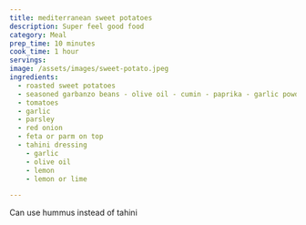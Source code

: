 ```yaml
---
title: mediterranean sweet potatoes
description: Super feel good food
category: Meal
prep_time: 10 minutes
cook_time: 1 hour
servings:
image: /assets/images/sweet-potato.jpeg
ingredients:
  - roasted sweet potatoes
  - seasoned garbanzo beans - olive oil - cumin - paprika - garlic powder
  - tomatoes
  - garlic
  - parsley
  - red onion
  - feta or parm on top
  - tahini dressing
    - garlic
    - olive oil
    - lemon
    - lemon or lime

---
```


Can use hummus instead of tahini
